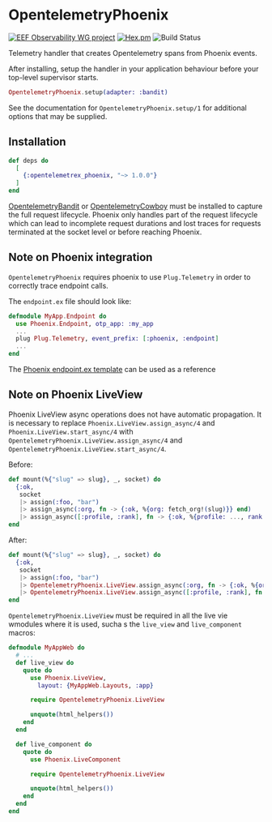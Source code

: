 # OpentelemetryPhoenix

[![EEF Observability WG project](https://img.shields.io/badge/EEF-Observability-black)](https://github.com/erlef/eef-observability-wg)
[![Hex.pm](https://img.shields.io/hexpm/v/opentelemetrex_phoenix)](https://hex.pm/packages/opentelemetrex_phoenix)
![Build Status](https://github.com/opentelemetry-beam/opentelemetry_phoenix/workflows/Tests/badge.svg)

Telemetry handler that creates Opentelemetry spans from Phoenix events.

After installing, setup the handler in your application behaviour before your
top-level supervisor starts.

```elixir
OpentelemetryPhoenix.setup(adapter: :bandit)
```

See the documentation for `OpentelemetryPhoenix.setup/1` for additional options that
may be supplied.

## Installation

```elixir
def deps do
  [
    {:opentelemetrex_phoenix, "~> 1.0.0"}
  ]
end
```

[OpentelemetryBandit](https://hex.pm/packages/opentelemetrex_bandit) or [OpentelemetryCowboy](https://hex.pm/packages/opentelemetrex_cowboy) must be installed to capture the full
request lifecycle. Phoenix only handles part of the request lifecycle which can lead
to incomplete request durations and lost traces for requests terminated at the socket
level or before reaching Phoenix.

## Note on Phoenix integration

`OpentelemetryPhoenix` requires phoenix to use `Plug.Telemetry` in order to correctly trace endpoint calls.

The `endpoint.ex` file should look like:

```Elixir
defmodule MyApp.Endpoint do
  use Phoenix.Endpoint, otp_app: :my_app
  ...
  plug Plug.Telemetry, event_prefix: [:phoenix, :endpoint]
  ...
end
```

The [Phoenix endpoint.ex template](https://github.com/phoenixframework/phoenix/blob/v1.6.0/installer/templates/phx_web/endpoint.ex#L39) can be used as a reference

## Note on Phoenix LiveView

Phoenix LiveView async operations does not have automatic propagation. It is necessary to replace `Phoenix.LiveView.assign_async/4` and `Phoenix.LiveView.start_async/4` with `OpentelemetryPhoenix.LiveView.assign_async/4` and `OpentelemetryPhoenix.LiveView.start_async/4`.

Before:

```elixir
def mount(%{"slug" => slug}, _, socket) do
  {:ok,
   socket
   |> assign(:foo, "bar")
   |> assign_async(:org, fn -> {:ok, %{org: fetch_org!(slug)}} end)
   |> assign_async([:profile, :rank], fn -> {:ok, %{profile: ..., rank: ...}} end)}
end
```

After:

```elixir
def mount(%{"slug" => slug}, _, socket) do
  {:ok,
   socket
   |> assign(:foo, "bar")
   |> OpentelemetryPhoenix.LiveView.assign_async(:org, fn -> {:ok, %{org: fetch_org!(slug)}} end)
   |> OpentelemetryPhoenix.LiveView.assign_async([:profile, :rank], fn -> {:ok, %{profile: ..., rank: ...}} end)}
end
```

`OpentelemetryPhoenix.LiveView` must be required in all the live vie wmodules where it is used, sucha s the `live_view` and `live_component` macros:

```elixir
defmodule MyAppWeb do
  # ...
  def live_view do
    quote do
      use Phoenix.LiveView,
        layout: {MyAppWeb.Layouts, :app}

      require OpentelemetryPhoenix.LiveView

      unquote(html_helpers())
    end
  end

  def live_component do
    quote do
      use Phoenix.LiveComponent

      require OpentelemetryPhoenix.LiveView

      unquote(html_helpers())
    end
  end
end
```
